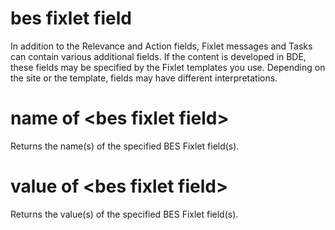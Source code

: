 # bes fixlet field

In addition to the Relevance and Action fields, Fixlet messages and Tasks can contain various additional fields. If the content is developed in BDE, these fields may be specified by the Fixlet templates you use. Depending on the site or the template, fields may have different interpretations.

# name of &lt;bes fixlet field&gt;

Returns the name(s) of the specified BES Fixlet field(s).

# value of &lt;bes fixlet field&gt;

Returns the value(s) of the specified BES Fixlet field(s).
